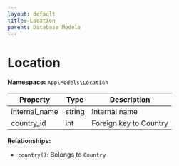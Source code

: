 ```yaml
---
layout: default
title: Location
parent: Database Models
---
```

# Location

**Namespace:** `App\Models\Location`

| Property      | Type   | Description            |
| ------------- | ------ | ---------------------- |
| internal_name | string | Internal name          |
| country_id    | int    | Foreign key to Country |

**Relationships:**

- `country()`: Belongs to `Country`

